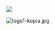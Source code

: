 
</figure>
<a href="/kazmiermik/kazmiermik.github.io/logo1-kopia.jpg"><img src="/kazmiermik/kazmiermik.github.io/logo1-kopia.jpg"></a>
</figure>

![logo1-kopia.jpg]({{site.baseurl}}/logo1-kopia.jpg)
